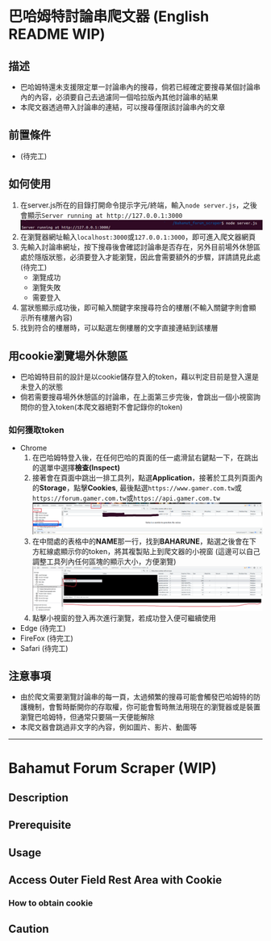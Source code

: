 # 巴哈姆特討論串爬文器 (English README WIP)

## 描述
- 巴哈姆特還未支援限定單一討論串內的搜尋，倘若已經確定要搜尋某個討論串內的內容，必須要自己去過濾同一個哈拉版內其他討論串的結果
- 本爬文器透過帶入討論串的連結，可以搜尋僅限該討論串內的文章

## 前置條件
- (待完工)

## 如何使用
1. 在server.js所在的目錄打開命令提示字元/終端，輸入`node server.js`，之後會顯示``Server running at http://127.0.0.1:3000``
![Step_1](./Image/Step_1.png)
2. 在瀏覽器網址輸入`localhost:3000`或`127.0.0.1:3000`，即可進入爬文器網頁
3. 先輸入討論串網址，按下搜尋後會確認討論串是否存在，另外目前場外休憩區處於隱版狀態，必須要登入才能瀏覽，因此會需要額外的步驟，詳請請見此處(待完工)
   - 瀏覽成功
   - 瀏覽失敗
   - 需要登入
5. 當狀態顯示成功後，即可輸入關鍵字來搜尋符合的樓層(不輸入關鍵字則會顯示所有樓層內容)
6. 找到符合的樓層時，可以點選左側樓層的文字直接連結到該樓層

## 用cookie瀏覽場外休憩區
- 巴哈姆特目前的設計是以cookie儲存登入的token，藉以判定目前是登入還是未登入的狀態
- 倘若需要搜尋場外休憩區的討論串，在上面第三步完後，會跳出一個小視窗詢問你的登入token(本爬文器絕對不會記錄你的token)

### 如何獲取token
- Chrome
  1. 在巴哈姆特登入後，在任何巴哈的頁面的任一處滑鼠右鍵點一下，在跳出的選單中選擇**檢查(Inspect)**
  2. 接著會在頁面中跳出一排工具列，點選**Application**，接著於工具列頁面內的**Storage**，點擊**Cookies**, 最後點選`https://www.gamer.com.tw`或`https://forum.gamer.com.tw`或`https://api.gamer.com.tw`
![Cookie_Step_2](./Image/Cookie_Step_2.png)
  3. 在中間處的表格中的**NAME**那一行，找到**BAHARUNE**，點選之後會在下方紅線處顯示你的token，將其複製貼上到爬文器的小視窗 (這邊可以自己調整工具列內任何區塊的顯示大小，方便瀏覽)
![Cookie_Step_3](./Image/Cookie_Step_3.png)
  4. 點擊小視窗的登入再次進行瀏覽，若成功登入便可繼續使用
- Edge (待完工)
- FireFox (待完工)
- Safari (待完工)

## 注意事項
- 由於爬文需要瀏覽討論串的每一頁，太過頻繁的搜尋可能會觸發巴哈姆特的防護機制，會暫時斷開你的存取權，你可能會暫時無法用現在的瀏覽器或是裝置瀏覽巴哈姆特，但通常只要隔一天便能解除
- 本爬文器會跳過非文字的內容，例如圖片、影片、動圖等


----------------------------------------------------------------------------------------------------------------------------------------
# Bahamut Forum Scraper (WIP)

## Description

## Prerequisite

## Usage

## Access Outer Field Rest Area with Cookie

### How to obtain cookie

## Caution
